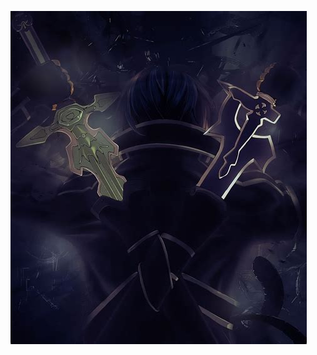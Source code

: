 ![2019-01-13/20:07:23.jpeg](https://github.com/Dawn-K/PictureBed/raw/master/2019-01-13/20:07:23.jpeg)

